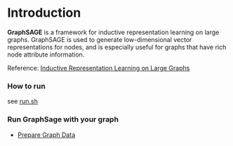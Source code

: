 # Introduction
__GraphSAGE__ is a framework for inductive representation learning on large graphs. GraphSAGE is used to generate low-dimensional vector representations for nodes, and is especially useful for graphs that have rich node attribute information.

Reference: [Inductive Representation Learning on Large Graphs](https://cs.stanford.edu/people/jure/pubs/graphsage-nips17.pdf)


### How to run
see [run.sh](./run.sh)


### Run GraphSage with your graph
* [Prepare Graph Data](../../../docs/graph_engine/data_spec.rst)

